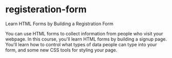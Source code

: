 # registeration-form
Learn HTML Forms by Building a Registration Form


You can use HTML forms to collect information from people who visit your webpage.
In this course, you'll learn HTML forms by building a signup page. You'll learn how to control what types of data people can type into your form, and some new CSS tools for styling your page.
